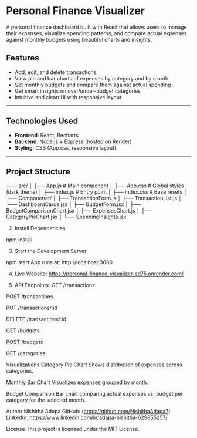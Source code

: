 # Personal Finance Visualizer

A personal finance dashboard built with React that allows users to manage their expenses, visualize spending patterns, and compare actual expenses against monthly budgets using beautiful charts and insights.


## Features

- Add, edit, and delete transactions
- View pie and bar charts of expenses by category and by month
- Set monthly budgets and compare them against actual spending
- Get smart insights on over/under-budget categories
- Intuitive and clean UI with responsive layout

---

##  Technologies Used

- **Frontend**: React, Recharts
- **Backend**: Node.js + Express (hosted on Render)
- **Styling**: CSS (App.css, responsive layout)

---

## Project Structure

├── src/
│   ├── App.js               # Main component
│   ├── App.css              # Global styles (dark theme)
│   ├── index.js             # Entry point
│   ├── index.css            # Base resets
│   └── Componenet/
│       ├── TransactionForm.js
│       ├── TransactionList.js
│       ├── DashboardCards.jsx
│       ├── BudgetForm.jsx
│       ├── BudgetComparisonChart.jsx
│       ├── ExpensesChart.js
│       ├── CategoryPieChart.jsx
│       └── SpendingInsights.jsx


2. Install Dependencies

npm install

3. Start the Development Server

npm start
App runs at: http://localhost:3000

4. Live Website:
https://personal-finance-visualizer-sd75.onrender.com/

5. API Endpoints:
GET /transactions

POST /transactions

PUT /transactions/:id

DELETE /transactions/:id

GET /budgets

POST /budgets

GET /categories

Visualizations
Category Pie Chart
Shows distribution of expenses across categories.

Monthly Bar Chart
Visualizes expenses grouped by month.

Budget Comparison
Bar chart comparing actual expenses vs. budget per category for the selected month.


Author
Nishitha Adapa
GitHub: (https://github.com/NishithaAdapa7)
LinkedIn: https://www.linkedin.com/in/adapa-nishitha-629855257/

License
This project is licensed under the MIT License.